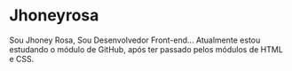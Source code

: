 # Jhoneyrosa 
Sou Jhoney Rosa, Sou Desenvolvedor Front-end... Atualmente estou estudando o módulo de GitHub, após ter passado pelos módulos de HTML e CSS.
